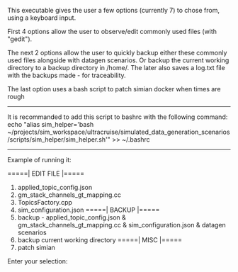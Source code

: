 This executable gives the user a few options (currently 7) to chose from, using a keyboard input.

First 4 options allow the user to observe/edit commonly used files (with "gedit").

The next 2 options allow the user to quickly backup either these commonly used files alongside with datagen scenarios.
Or backup the current working directory to a backup directory in /home/.
The later also saves a log.txt file with the backups made - for traceability.

The last option uses a bash script to patch simian docker when times are rough

______________________________________________________________________________________________

It is recommanded to add this script to bashrc with the following command:
echo "alias sim_helper='bash ~/projects/sim_workspace/ultracruise/simulated_data_generation_scenarios/scripts/sim_helper/sim_helper.sh'" >> ~/.bashrc

______________________________________________________________________________________________

Example of running it:

 =====| EDIT FILE |=====
1. applied_topic_config.json
2. gm_stack_channels_gt_mapping.cc
3. TopicsFactory.cpp
4. sim_configuration.json
 =====| BACKUP |=====
5. backup - applied_topic_config.json & gm_stack_channels_gt_mapping.cc & sim_configuration.json & datagen scenarios
6. backup current working directory
 =====| MISC |=====
7. patch simian

Enter your selection: 



